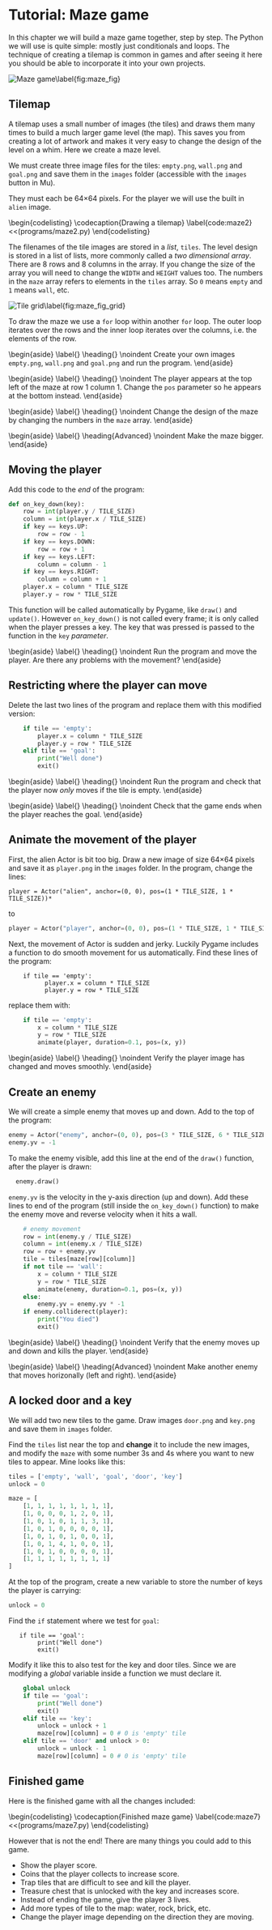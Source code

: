 # Tutorial: Maze game

In this chapter we will build a maze game together, step by step.  The Python we will use is quite simple: mostly just conditionals and loops.
The technique of creating a tilemap is common in games and after seeing it here you should be able to incorporate it into your own projects.

![Maze game\label{fig:maze_fig}](images/figures/mazegame.png)

## Tilemap

A tilemap uses a small number of images (the tiles) and draws them many times to build a much larger game level (the map).
This saves you from creating a lot of artwork and makes it very easy to change the design of the level on a whim.  Here we create a maze level.

We must create three image files for the tiles: `empty.png`, `wall.png` and `goal.png` and save them in the `images` folder (accessible with the
`images` button in Mu).

They must each be 64×64 pixels.  For the player
we will use the built in `alien` image.

\begin{codelisting}
\codecaption{Drawing a tilemap}
\label{code:maze2}
<<(programs/maze2.py)
\end{codelisting}

The filenames of the tile images are stored in a *list*, `tiles`.
The level design is stored in a list of lists, more commonly called a *two dimensional array*.  There are 8 rows
and 8 columns in the array.  If you change the size of the array you will need to change the `WIDTH` and `HEIGHT` values too.
The numbers in the `maze` array refers to elements in the `tiles` array.  So `0` means `empty` and `1` means `wall`, etc.

![Tile grid\label{fig:maze_fig_grid}](images/figures/maze2.png)

To draw the maze we use a `for` loop within another `for` loop.  The outer loop iterates over the rows and the inner loop
iterates over the columns, i.e. the elements of the row.

\begin{aside}
\label{}
\heading{}
\noindent Create your own images `empty.png`, `wall.png` and `goal.png` and run the program.
\end{aside}


\begin{aside}
\label{}
\heading{}
\noindent The player appears at the top left of the maze at row 1 column 1.  Change the `pos` parameter so he appears at the bottom instead.
\end{aside}

\begin{aside}
\label{}
\heading{}
\noindent Change the design of the maze by changing the numbers in the `maze` array.
\end{aside}

\begin{aside}
\label{}
\heading{Advanced}
\noindent Make the maze bigger.
\end{aside}


## Moving the player

Add this code to the *end* of the program:

```python
def on_key_down(key):
    row = int(player.y / TILE_SIZE)
    column = int(player.x / TILE_SIZE)
    if key == keys.UP:
        row = row - 1
    if key == keys.DOWN:
        row = row + 1
    if key == keys.LEFT:
        column = column - 1
    if key == keys.RIGHT:
        column = column + 1
    player.x = column * TILE_SIZE
    player.y = row * TILE_SIZE
```

This function will be called automatically by Pygame, like `draw()` and `update()`.  However `on_key_down()` is not called every frame; it is
only called when the player presses a key.  The key that was pressed is passed to the function in the `key` *parameter*.

\begin{aside}
\label{}
\heading{}
\noindent Run the program and move the player.  Are there any problems with the movement?
\end{aside}


## Restricting where the player can move

Delete the last two lines of the program and replace them with this modified version:

```python
    if tile == 'empty':
        player.x = column * TILE_SIZE
        player.y = row * TILE_SIZE
    elif tile == 'goal':
        print("Well done")
        exit()
```


\begin{aside}
\label{}
\heading{}
\noindent Run the program and check that the player now *only* moves if the tile is empty.
\end{aside}

\begin{aside}
\label{}
\heading{}
\noindent Check that the game ends when the player reaches the goal.
\end{aside}



## Animate the movement of the player

First, the alien Actor is bit too big.  Draw a new image of size 64×64 pixels and save it as `player.png` in the `images`
folder.  In the program, change the lines:

```
player = Actor("alien", anchor=(0, 0), pos=(1 * TILE_SIZE, 1 * TILE_SIZE))*
```


to

```python
player = Actor("player", anchor=(0, 0), pos=(1 * TILE_SIZE, 1 * TILE_SIZE))
```

Next, the movement of Actor is sudden and jerky.  Luckily Pygame includes a function to do smooth movement for us automatically.  Find these lines of the program: 

```
    if tile == 'empty':
          player.x = column * TILE_SIZE
          player.y = row * TILE_SIZE
```
          
replace them with:
 
```python
    if tile == 'empty':
        x = column * TILE_SIZE
        y = row * TILE_SIZE
        animate(player, duration=0.1, pos=(x, y))

```

\begin{aside}
\label{}
\heading{}
\noindent Verify the player image has changed and moves smoothly.
\end{aside}


## Create an enemy

We will create a simple enemy that moves up and down.  Add to the top of the program:

```python
enemy = Actor("enemy", anchor=(0, 0), pos=(3 * TILE_SIZE, 6 * TILE_SIZE))
enemy.yv = -1
```

To make the enemy visible, add this line at the end of the `draw()` function, after the player is drawn:

```python
  enemy.draw()
```

`enemy.yv` is the velocity in the y-axis direction (up and down).  Add these lines to end of the program (still inside the `on_key_down()`
function) to make the enemy move and reverse velocity when it hits a wall.

```python
    # enemy movement
    row = int(enemy.y / TILE_SIZE)
    column = int(enemy.x / TILE_SIZE)
    row = row + enemy.yv
    tile = tiles[maze[row][column]]
    if not tile == 'wall':
        x = column * TILE_SIZE
        y = row * TILE_SIZE
        animate(enemy, duration=0.1, pos=(x, y))
    else:
        enemy.yv = enemy.yv * -1
    if enemy.colliderect(player):
        print("You died")
        exit()
```


\begin{aside}
\label{}
\heading{}
\noindent Verify that the enemy moves up and down and kills the player.
\end{aside}

\begin{aside}
\label{}
\heading{Advanced}
\noindent Make another enemy that moves horizonally (left and right).
\end{aside}


## A locked door and a key

We will add two new tiles to the game.  Draw images `door.png` and `key.png` and save them in `images` folder.

Find the `tiles` list near the top and **change** it to include the new images, and modify the `maze` with some number 3s and 4s where
you want to new tiles to appear.  Mine looks like this:

```python
tiles = ['empty', 'wall', 'goal', 'door', 'key']
unlock = 0

maze = [
    [1, 1, 1, 1, 1, 1, 1, 1],
    [1, 0, 0, 0, 1, 2, 0, 1],
    [1, 0, 1, 0, 1, 1, 3, 1],
    [1, 0, 1, 0, 0, 0, 0, 1],
    [1, 0, 1, 0, 1, 0, 0, 1],
    [1, 0, 1, 4, 1, 0, 0, 1],
    [1, 0, 1, 0, 0, 0, 0, 1],
    [1, 1, 1, 1, 1, 1, 1, 1]
]
```

At the top of the program, create a new variable to store the number of keys the player is carrying:

```python
unlock = 0
```

Find the `if` statement where we test for `goal`:

```
   if tile == 'goal':
        print("Well done")
        exit()
```

Modify it like this to also test for the key and door tiles.  Since we are modifying a *global* variable inside a function we must declare it.

```python
    global unlock
    if tile == 'goal':
        print("Well done")
        exit()
    elif tile == 'key':
        unlock = unlock + 1
        maze[row][column] = 0 # 0 is 'empty' tile
    elif tile == 'door' and unlock > 0:
        unlock = unlock - 1
        maze[row][column] = 0 # 0 is 'empty' tile
```

## Finished game

Here is the finished game with all the changes included:

\begin{codelisting}
\codecaption{Finished maze game}
\label{code:maze7}
<<(programs/maze7.py)
\end{codelisting}

However that is not the end!  There are many things you could add to this game.

* Show the player score.
* Coins that the player collects to increase score.
* Trap tiles that are difficult to see and kill the player.
* Treasure chest that is unlocked with the key and increases score.
* Instead of ending the game, give the player 3 lives.
* Add more types of tile to the map: water, rock, brick, etc.
* Change the player image depending on the direction they are moving.
